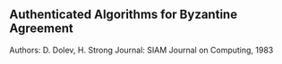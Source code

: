 

## Authenticated Algorithms for Byzantine Agreement

Authors: D. Dolev, H. Strong
Journal: SIAM Journal on Computing, 1983


